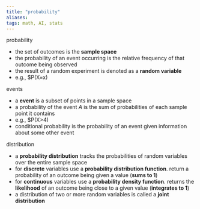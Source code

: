 ```yaml
---
title: "probability"
aliases: 
tags: math, AI, stats
---
```


probability
- the set of outcomes is the **sample space**
- the probability of an event occurring is the relative frequency of that outcome being observed
- the result of a random experiment is denoted as a **random variable**
- e.g., $P(X=x)

events
- a **event** is a subset of points in a sample space
- a probability of the event $A$ is the sum of probabilities of each sample point it contains
- e.g., $P(X>4)
- conditional probability is the probability of an event given information about some other event

distribution
- a **probability distribution** tracks the probabilities of random variables over the entire sample space
- for **discrete** variables use a **probability distribution function**. return a probability of an outcome being given a value (**sums to 1**)
- for **continuous** variables use a **probability density function**. returns the **likelihood** of an outcome being close to a given value (**integrates to 1**)
- a distribution of two or more random variables is called a **joint distribution**